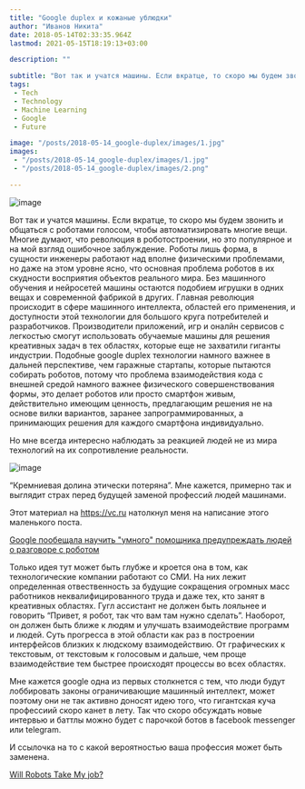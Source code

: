 ```yaml
---
title: "Google duplex и кожаные ублюдки"
author: "Иванов Никита"
date: 2018-05-14T02:33:35.964Z
lastmod: 2021-05-15T18:19:13+03:00

description: ""

subtitle: "Вот так и учатся машины. Если вкратце, то скоро мы будем звонить и общаться с роботами голосом, чтобы автоматизировать многие вещи. Многие…"
tags:
 - Tech
 - Technology
 - Machine Learning
 - Google
 - Future

image: "/posts/2018-05-14_google-duplex/images/1.jpg" 
images:
 - "/posts/2018-05-14_google-duplex/images/1.jpg"
 - "/posts/2018-05-14_google-duplex/images/2.png"

---
```


![image](/posts/2018-05-14_google-duplex/images/1.jpg#layoutTextWidth)






Вот так и учатся машины. Если вкратце, то скоро мы будем звонить и общаться с роботами голосом, чтобы автоматизировать многие вещи. Многие думают, что революция в роботостроении, но это популярное и на мой взгляд ошибочное заблуждение. Роботы лишь форма, в сущности инженеры работают над вполне физическими проблемами, но даже на этом уровне ясно, что основная проблема роботов в их скудности восприятия объектов реального мира. Без машинного обучения и нейросетей машины остаются подобием игрушки в одних вещах и современной фабрикой в других. Главная революция происходит в сфере машинного интеллекта, областей его применения, и доступности этой технологии для большого круга потребителей и разработчиков. Производители приложений, игр и оналйн сервисов с легкостью смогут использовать обучаемые машины для решения креативных задач в тех областях, которые еще не захватили гиганты индустрии. Подобные google duplex технологии намного важнее в дальней перспективе, чем гаражные стартапы, которые пытаются собирать роботов, потому что проблема взаимодействия кода с внешней средой намного важнее физического совершенствования формы, это делает роботов или просто смартфон живым, действительно имеющим ценность, предлагающим решения не на основе вилки вариантов, заранее запрограммированных, а принимающих решения для каждого смартфона индивидуально.

Но мне всегда интересно наблюдать за реакцией людей не из мира технологий на их сопротивление реальности.

![image](/posts/2018-05-14_google-duplex/images/2.png#layoutTextWidth)


“Кремниевая долина этически потеряна”. Мне кажется, примерно так и выглядит страх перед будущей заменой профессий людей машинами.

Этот материал на https://vc.ru натолкнул меня на написание этого маленького поста.

[Google пообещала научить &#34;умного&#34; помощника предупреждать людей о разговоре с роботом](https://vc.ru/37831-google-poobeshchala-nauchit-umnogo-pomoshchnika-preduprezhdat-lyudey-o-razgovore-s-robotom)


Только идея тут может быть глубже и кроется она в том, как технологические компании работают со СМИ. На них лежит определенная отвественность за будущие сокращения огромных масс работников неквалифицированного труда и даже тех, кто занят в креативных областях. Гугл ассистант не должен быть лояльнее и говорить “Привет, я робот, так что вам там нужно сделать”. Наоборот, он должен быть ближе к людям и улучшать взаимодействие программ и людей. Суть прогресса в этой области как раз в построении интерфейсов близких к людскому взаимодействию. От графических к текстовым, от текстовым к голосовым и дальше, чем проще взаимодействие тем быстрее происходят процессы во всех областях.

Мне кажется google одна из первых столкнется с тем, что люди будут лоббировать законы ограничивающие машинный интеллект, может поэтому они не так активно доносят идею того, что гигантская куча профессиий скоро канет в лету. Так что скоро обсуждать новые интервью и баттлы можно будет с парочкой ботов в facebook messenger или telegram.

И ссылочка на то с какой вероятностью ваша профессия может быть заменена.

[Will Robots Take My job?](https://willrobotstakemyjob.com)
